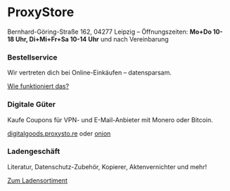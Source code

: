 # ProxyStore

<p class="lead text-center">Bernhard-Göring-Straße 162, 04277 Leipzig &ndash; Öffnungszeiten: <strong>Mo+Do 10-18 Uhr, Di+Mi+Fr+Sa 10-14 Uhr</strong> und nach Vereinbarung</p>

<div class="row">
	<div class="card card-hover col-lg mx-3 mb-3">
		<div class="card-body">
			<h3 class="card-title">Bestellservice</h3>
			<p class="card-text">Wir vertreten dich bei Online-Einkäufen – datensparsam.</p>
			<a class="card-link stretched-link" href="bestellservice.html">Wie funktioniert das?</a>
		</div>
	</div>
	<div class="card col-lg mx-3 mb-3">
		<div class="card-body">
			<h3 class="card-title">Digitale Güter</h3>
			<p class="card-text">Kaufe Coupons für VPN- und E-Mail-Anbieter mit Monero oder Bitcoin.</p>
			<a href="https://digitalgoods.proxysto.re">digitalgoods.proxysto.re</a>
			oder
			<a href="http://digitazyyxyihwwzudp5syxxyn3qhcd63wqcha2dxpfqiyydmrgdiaad.onion/">onion</a>
		</div>
	</div>
	<div class="card card-hover col-lg mx-3 mb-3">
		<div class="card-body">
			<h3 class="card-title">Ladengeschäft</h3>
			<p class="card-text">Literatur, Datenschutz-Zubehör, Kopierer, Aktenvernichter und mehr!</p>
			<a class="card-link stretched-link" href="ladensortiment.html">Zum Ladensortiment</a>
		</div>
	</div>
</div>
